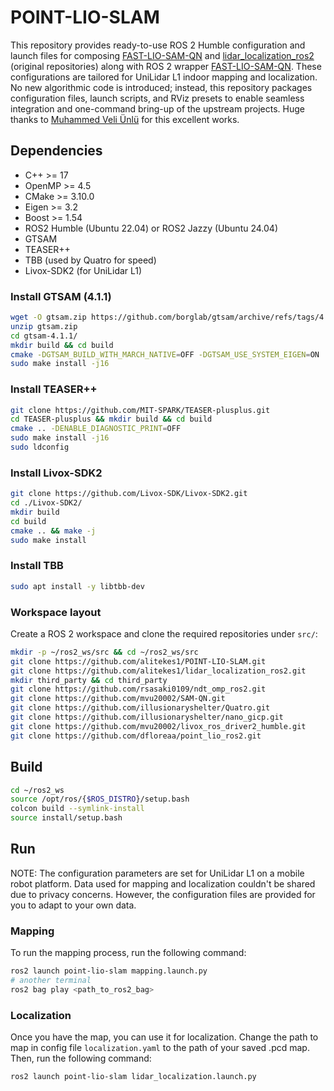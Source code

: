 # POINT-LIO-SLAM

This repository provides ready-to-use ROS 2 Humble configuration and launch files for composing [FAST-LIO-SAM-QN](https://github.com/engcang/FAST-LIO-SAM-QN) and [lidar_localization_ros2](https://github.com/rsasaki0109/lidar_localization_ros2) (original repositories) along with ROS 2 wrapper [FAST-LIO-SAM-QN](https://github.com/illusionaryshelter/FAST-LIO-SAM-QN). These configurations are tailored for UniLidar L1 indoor mapping and localization. No new algorithmic code is introduced; instead, this repository packages configuration files, launch scripts, and RViz presets to enable seamless integration and one-command bring-up of the upstream projects. Huge thanks to [Muhammed Veli Ünlü](https://github.com/mvu20002/POINT-LIO-SLAM) for this excellent works.

## Dependencies
- C++ >= 17
- OpenMP >= 4.5
- CMake >= 3.10.0
- Eigen >= 3.2
- Boost >= 1.54
- ROS2 Humble (Ubuntu 22.04) or ROS2 Jazzy (Ubuntu 24.04) 
- GTSAM
- TEASER++
- TBB (used by Quatro for speed)
- Livox-SDK2 (for UniLidar L1)


### Install GTSAM (4.1.1)
```bash
wget -O gtsam.zip https://github.com/borglab/gtsam/archive/refs/tags/4.1.1.zip
unzip gtsam.zip
cd gtsam-4.1.1/
mkdir build && cd build
cmake -DGTSAM_BUILD_WITH_MARCH_NATIVE=OFF -DGTSAM_USE_SYSTEM_EIGEN=ON ..
sudo make install -j16
```

### Install TEASER++
```bash
git clone https://github.com/MIT-SPARK/TEASER-plusplus.git
cd TEASER-plusplus && mkdir build && cd build
cmake .. -DENABLE_DIAGNOSTIC_PRINT=OFF
sudo make install -j16
sudo ldconfig
```
### Install Livox-SDK2
```bash
git clone https://github.com/Livox-SDK/Livox-SDK2.git
cd ./Livox-SDK2/
mkdir build
cd build
cmake .. && make -j
sudo make install
```

### Install TBB
```bash
sudo apt install -y libtbb-dev
```


### Workspace layout
Create a ROS 2 workspace and clone the required repositories under `src/`:
```bash
mkdir -p ~/ros2_ws/src && cd ~/ros2_ws/src
git clone https://github.com/alitekes1/POINT-LIO-SLAM.git
git clone https://github.com/alitekes1/lidar_localization_ros2.git 
mkdir third_party && cd third_party
git clone https://github.com/rsasaki0109/ndt_omp_ros2.git
git clone https://github.com/mvu20002/SAM-QN.git
git clone https://github.com/illusionaryshelter/Quatro.git
git clone https://github.com/illusionaryshelter/nano_gicp.git
git clone https://github.com/mvu20002/livox_ros_driver2_humble.git
git clone https://github.com/dfloreaa/point_lio_ros2.git
```

## Build
```bash
cd ~/ros2_ws
source /opt/ros/{$ROS_DISTRO}/setup.bash
colcon build --symlink-install
source install/setup.bash
```

## Run

NOTE: The configuration parameters are set for UniLidar L1 on a mobile robot platform. Data used for mapping and localization couldn't be shared due to privacy concerns. However, the configuration files are provided for you to adapt to your own data.

### Mapping
To run the mapping process, run the following command:
```bash
ros2 launch point-lio-slam mapping.launch.py
# another terminal
ros2 bag play <path_to_ros2_bag>
```

### Localization
Once you have the map, you can use it for localization. Change the path to map in config file `localization.yaml` to the path of your saved .pcd map. Then, run the following command:

```bash
ros2 launch point-lio-slam lidar_localization.launch.py 
```
 
